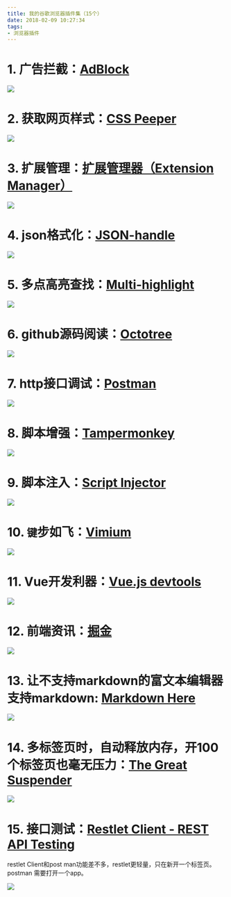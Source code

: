 ```yaml
---
title: 我的谷歌浏览器插件集（15个）
date: 2018-02-09 10:27:34
tags:
- 浏览器插件
---
```


# 1. 广告拦截：[AdBlock](https://chrome.google.com/webstore/detail/adblock/gighmmpiobklfepjocnamgkkbiglidom)
![](https://wdd.js.org/img/images/20180209102823_9knbE2_Screenshot.jpeg)

# 2. 获取网页样式：[CSS Peeper](https://chrome.google.com/webstore/detail/css-peeper/mbnbehikldjhnfehhnaidhjhoofhpehk)
![](https://wdd.js.org/img/images/20180209102836_jsm5C6_Screenshot.jpeg)

# 3. 扩展管理：[扩展管理器（Extension Manager）](https://chrome.google.com/webstore/detail/extension-manager/gjldcdngmdknpinoemndlidpcabkggco)
![](https://wdd.js.org/img/images/20180209102849_eOYK73_Screenshot.jpeg)

# 4. json格式化：[JSON-handle](https://chrome.google.com/webstore/detail/json-handle/iahnhfdhidomcpggpaimmmahffihkfnj)
![](https://wdd.js.org/img/images/20180209102859_yFF7sW_Screenshot.jpeg)

# 5. 多点高亮查找：[Multi-highlight](https://chrome.google.com/webstore/detail/multi-highlight/pfgfgjlejbbpfmcfjhdmikihihddeeji)
![](https://wdd.js.org/img/images/20180209102911_P6M1am_Screenshot.jpeg)

# 6. github源码阅读：[Octotree](https://chrome.google.com/webstore/detail/octotree/bkhaagjahfmjljalopjnoealnfndnagc?hl=en-US)
![](https://wdd.js.org/img/images/20180209102923_Hcc51U_Screenshot.jpeg)

# 7. http接口调试：[Postman](https://chrome.google.com/webstore/detail/postman/fhbjgbiflinjbdggehcddcbncdddomop)
![](https://wdd.js.org/img/images/20180209102936_jv4owo_Screenshot.jpeg)

# 8. 脚本增强：[Tampermonkey](https://chrome.google.com/webstore/detail/tampermonkey/dhdgffkkebhmkfjojejmpbldmpobfkfo)
![](https://wdd.js.org/img/images/20180209102945_MAOC9H_Screenshot.jpeg)

# 9. 脚本注入：[Script Injector](https://chrome.google.com/webstore/detail/script-injector/fddnddnolonllcgfbenaloajnbhebmob)
![](https://wdd.js.org/img/images/20180209102956_mL46rn_Screenshot.jpeg)

# 10. `键`步如飞：[Vimium](https://chrome.google.com/webstore/detail/vimium/dbepggeogbaibhgnhhndojpepiihcmeb)
![](https://wdd.js.org/img/images/20180209103007_0v2dJn_Screenshot.jpeg)

# 11. Vue开发利器：[Vue.js devtools](https://chrome.google.com/webstore/detail/vuejs-devtools/nhdogjmejiglipccpnnnanhbledajbpd)
![](https://wdd.js.org/img/images/20180209103018_luGAzT_Screenshot.jpeg)

# 12. 前端资讯：[掘金](https://chrome.google.com/webstore/detail/%E6%8E%98%E9%87%91/lecdifefmmfjnjjinhaennhdlmcaeeeb)
![](https://wdd.js.org/img/images/20180209103029_AnNeZb_Screenshot.jpeg)

# 13. 让不支持markdown的富文本编辑器支持markdown: [Markdown Here](https://chrome.google.com/webstore/detail/markdown-here/elifhakcjgalahccnjkneoccemfahfoa?hl=zh-CN)
![](https://wdd.js.org/img/images/20180209103039_VyOf1S_Screenshot.jpeg)


# 14. 多标签页时，自动释放内存，开100个标签页也毫无压力：[The Great Suspender](https://chrome.google.com/webstore/detail/the-great-suspender/klbibkeccnjlkjkiokjodocebajanakg?hl=zh-CN)
![](https://wdd.js.org/img/images/20180209103052_gRlB6Y_Screenshot.jpeg)

# 15. 接口测试：[Restlet Client - REST API Testing](https://chrome.google.com/webstore/detail/restlet-client-rest-api-t/aejoelaoggembcahagimdiliamlcdmfm?hl=en-US)

restlet Client和post man功能差不多，restlet更轻量，只在新开一个标签页。postman 需要打开一个app。

![](https://wdd.js.org/img/images/20180209103104_yP6yN2_Screenshot.jpeg)
